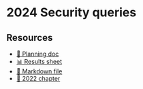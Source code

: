 # 2024 Security queries

<!--
  This directory contains all of the 2024 Security chapter queries.

  Each query should have a corresponding `metric_name.sql` file.
  Note that readers are linked to this directory, so try to make the SQL file names descriptive for easy browsing.

  Analysts: if helpful, you can use this README to give additional info about the queries.
-->

## Resources

- [📄 Planning doc][~google-doc]
- [📊 Results sheet][~google-sheets]
- [📝 Markdown file][~chapter-markdown]
- [:book: 2022 chapter][~2022-chapter]

[~google-doc]: https://docs.google.com/document/d/1jBGxgkBDIi9nDQ-n2eVFkwDZXk_9rQkLiKfnHkknsAs/edit
[~google-sheets]: https://docs.google.com/spreadsheets/d/1b9IEGbfQjKCEaTBmcv_zyCyWEsq35StCa-dVOe6V1Cs/edit#gid=1778117656
[~chapter-markdown]: https://github.com/HTTPArchive/almanac.httparchive.org/tree/main/src/content/en/2024/security.md
[~2022-chapter]: https://almanac.httparchive.org/en/2022/security
